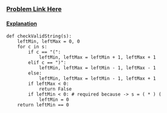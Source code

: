 ### [Problem Link Here](https://www.codingninjas.com/codestudio/guided-paths/data-structures-algorithms/content/118509/offering/1376560?leftPanelTab=0)

#### [Explanation](https://www.youtube.com/watch?v=QhPdNS143Qg)

```
def checkValidString(s):
    leftMin, leftMax = 0, 0
    for c in s:
        if c == "(":
            leftMin, leftMax = leftMin + 1, leftMax + 1
        elif c == ")":
            leftMin, leftMax = leftMin - 1, leftMax - 1
        else:
            leftMin, leftMax = leftMin - 1, leftMax + 1
        if leftMax < 0:
            return False
        if leftMin < 0: # required because -> s = ( * ) (
            leftMin = 0
    return leftMin == 0
```
